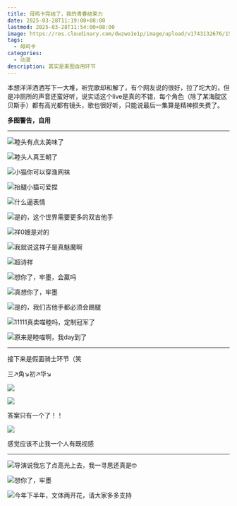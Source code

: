 ```yaml
---
title: 母鸡卡完结了，我的青春结束力
date: 2025-03-28T11:19:00+08:00
lastmod: 2025-03-28T11:54:00+08:00
image: https://res.cloudinary.com/dwzwo1e1p/image/upload/v1743132676/1544d3c44e8d62abccb5323f5308f5a_jwav7v.png
tags:
  - 母鸡卡
categories:
  - 动漫
description: 其实是美图自用环节
---
```

本想洋洋洒洒写下一大堆，听完歌却和解了，有个网友说的很好，拉了坨大的，但是冲厕所的声音还蛮好听，说实话这个live是真的不错，每个角色（除了某海腚区贝斯手）都有高光都有镜头，歌也很好听，只能说最后一集算是精神损失费了。

**多图警告，自用**

- - -

![睦头有点太美味了](https://res.cloudinary.com/dwzwo1e1p/image/upload/v1743132080/b25c6a1d25f55a02108764f5e0f7d9f7161969776_aztltf.gif "睦头有点太美味了")

![睦头人真王朝了](https://res.cloudinary.com/dwzwo1e1p/image/upload/v1743132593/67FE05519F389CD8A344556BF17B902A_muywa8.gif "睦头人真王朝了")

![小猫你可以穿渔网袜](https://res.cloudinary.com/dwzwo1e1p/image/upload/v1743132436/840ab0542c0265355750220d77de511_pb4gtw.png "小猫你可以穿渔网袜")

![抬腿小猫可爱捏](https://res.cloudinary.com/dwzwo1e1p/image/upload/v1743132745/0091b3aff1e8db3569640fb5f98ce17_b1gwkq.png "抬腿小猫可爱捏")

![什么逼表情](https://res.cloudinary.com/dwzwo1e1p/image/upload/v1743132645/506124d7be9e0a9574d75d077ca08e8_y8elhq.png "什么逼表情")

![是的，这个世界需要更多的双吉他手](https://res.cloudinary.com/dwzwo1e1p/image/upload/v1743132676/1544d3c44e8d62abccb5323f5308f5a_jwav7v.png "是的，这个世界需要更多的双吉他手")

![祥0嫂是对的](https://res.cloudinary.com/dwzwo1e1p/image/upload/v1743132775/2ed794a1658f2acfcb5b047383e7704_edgbpj.png "祥0嫂是对的")

![我就说这祥子是真魅魔啊](https://res.cloudinary.com/dwzwo1e1p/image/upload/v1743132819/987c618bf1b75ad1486b24e39ffeb4f_dv36ua.png "我就说这祥子是真魅魔啊")

![超诗祥](https://res.cloudinary.com/dwzwo1e1p/image/upload/v1743132882/bfc7860749fe2b4eb4002ea0dc392c3_mh9i16.png "超诗祥")

![想你了，牢墨，会赢吗](https://res.cloudinary.com/dwzwo1e1p/image/upload/v1743132812/f7b369c00a7d9250b3046234ad6b927_krjmvh.png "想你了，牢墨，会赢吗")

![真想你了，牢墨](https://res.cloudinary.com/dwzwo1e1p/image/upload/v1743132927/e2291da1bf7e065a4576b5a6eb3d3f1_pbbqek.png "真想你了，牢墨")

![是的，我们吉他手都必须会踢腿](https://res.cloudinary.com/dwzwo1e1p/image/upload/v1743133008/25ba27de265c5ddd85bbf4ba6ce6774_mqqbxq.png "是的，我们吉他手都必须会踢腿")

![11111真卖喵睦吗，定制冠军了](https://res.cloudinary.com/dwzwo1e1p/image/upload/v1743133055/c76d0470ad32f60fe4317e53ce0a818_digz75.png "11111真卖喵睦吗，定制冠军了")

![原来是睦喵啊，我day到了](https://res.cloudinary.com/dwzwo1e1p/image/upload/v1743133059/858ba7b8b00df0f1e16c7c05a0f0c2d_mnwhy7.png "原来是睦喵啊，我day到了")

- - -

接下来是假面骑士环节（笑

三↗角↘初↗华↘

![](https://res.cloudinary.com/dwzwo1e1p/image/upload/v1743133539/753bdcf63875b1e973e13edc171795a_xjxqcn.png)

![](https://res.cloudinary.com/dwzwo1e1p/image/upload/v1743133542/94dd9345e443b6dc2259559f1e89191_wshmps.png)

答案只有一个了！！

![](https://res.cloudinary.com/dwzwo1e1p/image/upload/v1743133548/0d20a8d79860ba397e95f22ec179768_yd2gpj.png)

感觉应该不止我一个人有既视感

- - -

![导演说我忘了点高光上去，我一寻思还真是🤓](https://res.cloudinary.com/dwzwo1e1p/image/upload/v1743133635/a877b5953b24306ddcd03de5f4f0c52_xvuad4.png "导演说我忘了点高光上去，我一寻思还真是🤓")

![想你了，牢墨](https://res.cloudinary.com/dwzwo1e1p/image/upload/v1743133642/e9fbd69c3e49a30192c6c95dd419960_a990ep.png "想你了，牢墨")

![今年下半年，文体两开花，请大家多多支持](https://res.cloudinary.com/dwzwo1e1p/image/upload/v1743133697/ed8fa90cf4cc073e3da823f8eb72edf_kcvcgv.png "今年下半年，文体两开花，请大家多多支持")
